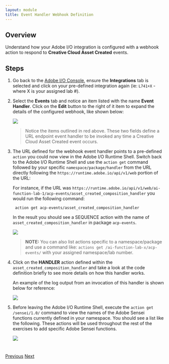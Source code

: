 ```yaml
---
layout: module
title: Event Handler Webhook Definition
---
```

<!--
# Event Handler Webhook Definition
-->

## Overview
Understand how your Adobe I/O integration is configured with a webhook action to respond to **Creative Cloud Asset Created** events.

## Steps
1. Go back to the [Adobe I/O Console](https://console.adobe.io), ensure the **Integrations** tab is selected and click on your pre-defined integration again (ie: `L741+X` - where X is your assigned lab #).

2. Select the **Events** tab and notice an item listed with the name **Event Handler**. Click on the **Edit** button to the right of it  item to expand the details of the configured webhook, like shown below:

    ![](images/webhook-details.png)

    > Notice the items outlined in red above. These two fields define a URL endpoint event handler to be invoked any time a Creative Cloud Asset Created event occurs.

3. The URL defined for the webhook event handler points to a pre-defined `action` you could now view in the Adobe I/O Runtime Shell. Switch back to the Adobe I/O Runtime Shell and use the `action get` command followed by your specific `namespace/package/handler` from the URL directly following the `https://runtime.adobe.io/api/v1/web` portion of the URL:

   For instance, if the URL was `https://runtime.adobe.io/api/v1/web/ai-function-lab-1/acp-events/asset_created_composition_handler` you would run the following command:

        action get acp-events/asset_created_composition_handler

    In the result you should see a SEQUENCE action with the name of `asset_created_composition_handler` in package `acp-events`.

    ![](images/asset_created_composition_handler.png)

    > **NOTE:** You can also list actions specific to a namespace/package and use a command like: `actions get /ai-function-lab-x/acp-events/` with your assigned namespace/lab number.

4. Click on the **HANDLER** action defined within the `asset_created_composition_handler` and take a look at the code definition briefly to see more details on how this handler works.

   An example of the log output from an invocation of this handler is shown below for reference:

     ![](images/handler-log-example.png)

5. Before leaving the Adobe I/O Runtime Shell, execute the `action get /sensei/1.0/` command to view the names of the Adobe Sensei functions currently defined in your namespace. You should see a list like the following. These actions will be used throughout the rest of the exercises to add specific Adobe Sensei functions.

   ![](images/sensei-action-list.png)


<!-- SAVE FOR LATER SETUP
### Update Existing Integration
1. Locate the integration by the name of (add name)
2. Select the Events tab and click the **Add Webhook** button
3. Register the URL `https://runtime-preview.adobe.io/api/v1/web/<namespace>/cc/cc_event_handler` as the webhook for the`Creative Cloud Asset Create` event

   ![](images/webhook-settings.png)

4. Click the **Save** button and wait for the webhook to verify the challenge correctly.
   >You will know when the webhook verifies properly when the status changes to **Active** and no error or warning was received.


### New Integration
1. Click the **New Integration** button

2. On the next page, choose the **Receive near-real time events** option

3. On the next page, choose **Creative Cloud Assets**
...
-->



<div class="row" style="margin-top:40px;">
<div class="col-sm-12">
<a href="module3.html" class="btn btn-default"><i class="glyphicon glyphicon-chevron-left"></i> Previous</a>
<a href="module5.html" class="btn btn-default pull-right">Next <i class="glyphicon
glyphicon-chevron-right"></i></a>
</div>
</div>
